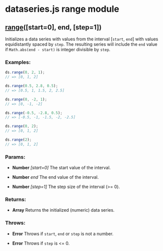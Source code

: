 

# dataseries.js range module

## <a name="wiki-range" href="#">range</a>([start=0], end, [step=1])

Initializes a data series with values from the interval [`start`, `end`] with values equidistantly spaced by `step`.
The resulting series will include the `end` value if `Math.abs(end - start)` is integer divisible by `step`.

### Examples:

```javascript
ds.range(0, 2, 1);
// => [0, 1, 2]

ds.range(0.5, 2.8, 0.5);
// => [0.5, 1, 1.5, 2, 2.5]

ds.range(0, -2, 1);
// => [0, -1, -2]

ds.range(-0.5, -2.8, 0.5);
// => [-0.5, -1, -1.5, -2, -2.5]

ds.range(0, 2);
// => [0, 1, 2]

ds.range(2);
// => [0, 1, 2]
```

### Params:

* **Number** *[start=0]* The start value of the interval.

* **Number** *end* The end value of the interval.

* **Number** *[step=1]* The step size of the interval (>= 0).

### Returns:

* **Array<Number>** Returns the initialized (numeric) data series.

### Throws:

* **Error** Throws if `start`, `end` or `step` is not a number.

* **Error** Throws if `step` is <= 0.
